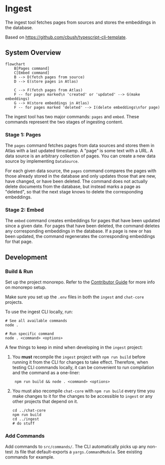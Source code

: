 # Ingest

The ingest tool fetches pages from sources and stores the embeddings in the
database.

Based on <https://github.com/cbush/typescript-cli-template>.

## System Overview

```mermaid
flowchart
    B[Pages command]
    C[Embed command]
    B --> D(fetch pages from source)
    D --> E(store pages in Atlas)

    C --> F(fetch pages from Atlas)
    F -- for pages marked\n 'created' or 'updated' --> G(make embeddings)
    G --> H(store embeddings in Atlas)
    F -- for pages marked 'deleted' --> I(delete embeddings\nfor page)
```

The ingest tool has two major commands: `pages` and `embed`. These commands
represent the two stages of ingesting content.

### Stage 1: Pages

The `pages` command fetches pages from data sources and stores them in Atlas
with a last updated timestamp. A "page" is some text with a URL. A data source
is an arbitrary collection of pages. You can create a new data source by
implementing `DataSource`.

For each given data source, the `pages` command compares the pages with those
already stored in the database and only updates those that are new, have
changed, or have been deleted. The command does not actually delete documents
from the database, but instead marks a page as "deleted", so that the next stage
knows to delete the corresponding embeddings.

### Stage 2: Embed

The `embed` command creates embeddings for pages that have been updated since a
given date. For pages that have been deleted, the command deletes any
corresponding embeddings in the database. If a page is new or has been updated,
the command regenerates the corresponding embeddings for that page.

## Development

### Build & Run

Set up the project monorepo. Refer to the [Contributor Guide](../CONTRIBUTING.md)
for more info on monorepo setup.

Make sure you set up the `.env` files in both the `ingest` and `chat-core` projects.

To use the ingest CLI locally, run:

```shell
# See all available commands
node .

# Run specific command
node . <command> <options>
```

A few things to keep in mind when developing in the `ingest` project:

1. You **must** recompile the `ingest` project with `npm run build` before running it
   from the CLI for changes to take effect. Therefore, when testing CLI commands locally,
   it can be convenient to run compilation and the command as a one-liner:

   ```shell
    npm run build && node . <command> <options>
   ```

2. You must also recompile `chat-core` with `npm run build` every time you make
   changes to it for the changes to be accessible to `ingest` or any other projects that
   depend on it.

   ```shell
   cd ../chat-core
   npm run build
   cd ../ingest
   # do stuff
   ```

### Add Commands

Add commands to `src/commands/`. The CLI automatically picks up any non-test .ts
file that default-exports a `yargs.CommandModule`. See existing commands for
example.
